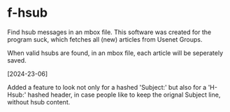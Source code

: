 # f-hsub
Find hsub messages in an mbox file.
This software was created for the program suck,
which fetches all (new) articles from Usenet Groups.

When valid hsubs are found, in an mbox file, each article will be seperately saved.

[2024-23-06] 

Added a feature to look not only for a hashed 'Subject:' but also
for a 'H-Hsub:' hashed header, in case people like to keep the
orignal Subject line, without hsub content.
